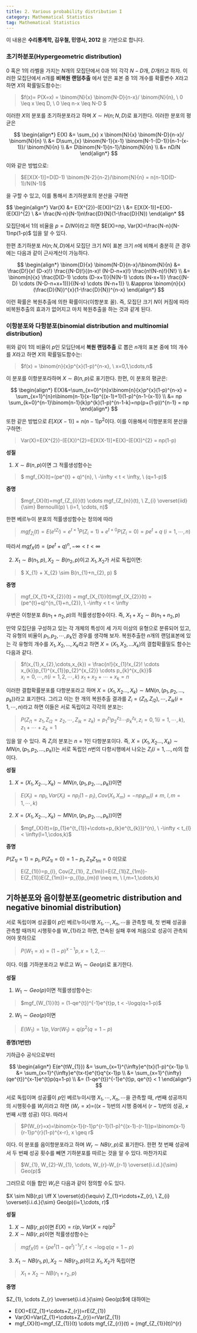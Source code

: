```yaml
---
title: 2. Various probability distribution I
category: Mathematical Statistics
tag: Mathematical Statistics
---
```


이 내용은 **수리통계학, 김우철, 민영사, 2012** 을 기반으로 합니다.

### 초기하분포(Hypergeometric distribution)

0 혹은 1의 라벨을 가지는 $N$개의 모집단에서 0과 1이 각각 $N-D$개, $D$개라고 하자. 이러한 모집단에서 $n$개를 **비복원 랜덤추출** 에서 얻은 표본 중 1의 개수를 확률변수 $X$라고 하면 $X$의 확률밀도함수는:

> $f(x)= P(X=x) = \binom{N}{x} \binom{N-D}{n-x}/ \binom{N}{n}, \ 0 \leq x \leq D, \ 0 \leq n-x \leq N-D  $

이러한 $X$의 분포를 초기하분포라고 하며 $X \sim H(n;N,D)$로 표기한다. 이러한 분포의 평균은

$$
\begin{align*}
  E(X) &= \sum_{x} x \binom{N}{x} \binom{N-D}{n-x}/ \binom{N}{n} \\
  &= D\sum_{x} \binom{N-1}{x-1} \binom{N-1-(D-1)}{n-1-(x-1)}/ \binom{N}{n} \\
  &= D\binom{N-1}{n-1}/\binom{N}{n} \\
  &= nD/N
\end{align*}
$$

이와 같은 방법으로:

> $E[X(X-1)]=D(D-1) \binom{N-2}{n-2}/\binom{N}{n} = n(n-1)D(D-1)/N(N-1)$

을 구할 수 있고, 이를 통해서 초기하분포의 분산을 구하면

$$
\begin{align*}
  Var(X) &= E(X^{2})-(E(X))^{2} \\
  &= E[X(X-1)]+E(X)-(E(X))^{2} \\
  &= \frac{N-n}{N-1}n\frac{D}{N}(1-\frac{D}{N})
\end{align*
$$

모집단에서 1의 비율을 $p=D/N$이라고 하면 $E(X)=np, Var(X)=\frac{N-n}{N-1}np(1-p)$ 임을 알 수 있다.

한편 초기하분포 $H(n;N,D)$에서 모집단 크기 $N$이 표본 크기 $n$에 비해서 충분히 큰 경우에는 다음과 같이 근사계산이 가능하다.

$$
\begin{align*}
  \binom{D}{x} \binom{N-D}{n-x}/\binom{N}{n} &= \frac{D!}{x! (D-x)!} \frac{(N-D)!}{(n-x)! (N-D-n+x)!} \frac{n!(N-n)!}{N!} \\
  &= \binom{n}{x} \frac{D(D-1) \cdots (D-x+1)}{N(N-1) \cdots (N-x+1)} \frac{(N-D) \cdots (N-D-n+x+1))}{(N-x) \cdots (N-n+1)} \\
  &\approx \binom{n}{x}(\frac{D}{N})^{x}(1-\frac{D}{N})^{n-x}
\end{align*}
$$

이런 확률은 복원추출에 의한 확률이다(이항분포 꼴). 즉, 모집단 크기 $N$이 커짐에 따라 비복원추출의 효과가 없어지고 마치 복원추출을 하는 것과 같게 된다.

### 이항분포와 다항분포(binomial distribution and multinomial distribution)

위와 같이 1의 비율이 $p$인 모딥단에서 **복원 랜덤추출** 로 뽑은 $n$개의 표본 중에 1의 개수를 $X$라고 하면 $X$의 확률밀도함수는:

> $f(x) = \binom{n}{x}p^{x}(1-p)^{n-x}, \ x=0,1,\cdots,n$

이 분포를 이항분포라하며 $X \sim B(n,p)$로 표기한다. 한편, 이 분포의 평균은:

$$
\begin{align*}
  E(X)&=\sum_{x=0}^{n}x\binom{n}{x}p^{x}(1-p)^{n-x} = \sum_{x=1}^{n}n\binom{n-1}{x-1}p^{(x-1)+1}(1-p)^{n-1-(x-1)} \\
  &= np \sum_{k=0}^{n-1}\binom{n-1}{k}p^{k}(1-p)^{n-1-k}=np(p+(1-p))^{n-1} = np
\end{align*}
$$

또한 같은 방법으로 $E[X(X-1)]=n(n-1)p^{2}$이다. 이를 이용해서 이항분포의 분산을 구하면:

> Var(X)=E(X^{2})-(E{X})^{2}=E[X(X-1)]+E(X)-(E(X))^{2} = np(1-p)

**성질**

1. $X \sim B(n,p)$이면 그 적률생성함수는

> $ mgf_{X}(t)=(pe^{t} + q)^{n}, \ -\infty < t < \infty, \ (q=1-p)$

**증명**

>$mgf_{X}(t)=mgf_{Z_{i}}(t) \cdots mgf_{Z_{n}}(t), \ Z_{i} \overset{iid}{\sim} Bernoulli(p) \ (i=1, \cdots, n)$

한편 베르누이 분포의 적률생성함수는 정의에 따라
> $mgf_{Z_{i}}(t)=E(e^{tZ_{i}})=e^{t \times 1}P(Z_{i}=1)+e^{t \times 0}P(Z_{i}=0)=pe^{t}+q \ (i=1,\cdots,n)$

따라서 $mgf_{X}(t)=(pe^t+q)^{n}, -\infty < t < \infty$

2. $X_{1} \sim B(n_{1},p), X_{2} \sim B(n_{2},p)$이고 $X_{1},X_{2}$가 서로 독립이면:

>$ X_{1} + X_{2} \sim B(n_{1}+n_{2}, p) $

**증명**

> mgf_{X_{1}+X_{2}}(t) = mgf_{X_{1}}(t)mgf_{X_{2}}(t) = (pe^{t}+q)^{n_{1}+n_{2}}, \ -\infty < t < \infty

우변은 이항분포 $B(n_{1}+n_{2}, p)$의 적률생성함수이다. 즉, $X_{1} + X_{2} \sim B(n_{1}+n_{2}, p)$

만약 모집단을 구성하고 있는 각 개체의 특성이 세 가지 이상의 유형으로 분류되어 있고, 각 유형의 비율이 $p_{1},p_{2},\cdots,p_{k}$인 경우를 생각해 보자. 복원추출한 $n$개의 랜덤표본에 있는 각 유형의 개수를 $X_{1},X_{2},...,X_{k}$라고 하면 $X=(X_{1},X_{2},...X_{k})$의 결합확률밀도 함수는 다음과 같다.

> $f(x_{1},x_{2},\cdots,x_{k}) = \frac{n!}{x_{1}!x_{2}! \cdots x_{k}}p_{1}^{x_{1}}p_{2}^{x_{2}} \cdots p_{k}^{x_{k}}$ \
$x_{i}=0, \cdots,n(i=1,2, \cdots,k) \ x_{1} + x_{2} + \cdots + x_{k} = n$

이러한 결합확률분포를 다항분포라고 하며 $X=(X_{1},X_{2}...,X_{k}) \sim MN(n, (p_{1},p_{2},...,p_{k}))$라고 표기한다. 그리고 이는 한 개의 복원추출 결과를 $Z_{i}=(Z_{i1},Z_{i2}), \cdots, Z_{ik}(i=1,\cdots,n)$라고 하면 이들은 서로 독립이고 각각의 분포는:

> $P(Z_{i1}=z_{1}, Z_{i2}=z_{2}, \cdots, Z_{ik}=z_{k})=p_{1}^{z_{1}}p_{2}^{z_{2}} \cdots p_{k}^{z_{k}}, z_{i}=0,1(i=1,\cdots,k),z_{1}+\cdots+z_{k}=1$

임을 알 수 있다. 즉 $Z_{i}$의 분포는 $n=1$인 다항분포이다. 즉, $X=(X_{1},X_{2}...,X_{k}) \sim MN(n, (p_{1},p_{2},...,p_{k}))$는 서로 독립인 $n$번의 다항시행에서 나오는 $Z_{i}(i=1,...,n)$의 합이다.

**성질**

1. $X=(X_{1},X_{2}...,X_{k}) \sim MN(n, (p_{1},p_{2},...,p_{k}))$이면
> $E(X_{l})=np_{l}, Var(X_{l})=np_{l}(1-p_{l}),Cov(X_{l}, X_{m})=-np_{l}p_{m}(l \neq m, \ l,m=1,\cdots,k)$

2. $X=(X_{1},X_{2}...,X_{k}) \sim MN(n, (p_{1},p_{2},...,p_{k}))$이면
> $mgf_{X}(t)=(p_{1}e^{t_{1}}+\cdots+p_{k}e^{t_{k}})^{n}, \ -\infty < t_{l} < \infty(l=1,\cdos,k)$

**증명**

$P(Z_{1l}=1)=p_{l}, P(Z_{1l}=0)=1-p_{l}, Z_{1l}Z_{1m}=0$ 이므로
> E(Z_{1l})=p_{l}, Cov(Z_{1l}, Z_{1m})=E(Z_{1l}Z_{1m})-E(Z_{1l})E(Z_{1m})=-p_{l}p_{m}(l \neq m, \ l,m=1,\cdots,k)

## 기하분포와 음이항분포(geometric distribution and negative binomial distribution)

서로 독립이며 성공률이 $p$인 베르누이시행 $X_{1},\cdots,X_{n},\cdots$을 관측할 때, 첫 번째 성공을 관측할 때까지 시행횟수를 W_{1}라고 하면, 연속된 실패 후에 처음으로 성공이 관측되어야 못하므로
> $P(W_{1}=x)=(1-p)^{x-1}p, x=1,2,\cdots$

이다. 이를 기하분포라고 부르고 $W_{1} \sim Geo(p)$로 표기한다.

**성질**

1. $W_{1} \sim Geo(p)$이면 적률생성함수는:
> $mgf_{W_{1}}(t) = (1-qe^{t})^{-1}e^{t}p, t < -\logq(q=1-p)$

2. $W_{1} \sim Geo(p)$이면
> $E(W_{1})=1/p, Var(W_{1})=q/p^{2}(q=1-p)$

**증명(1번만)**

기하급수 공식으로부터

$$
\begin{align*}
  E(e^{tW_{1}}) &= \sum_{x=1}^{\infty}e^{tx}(1-p)^{x-1}p \\
  &= \sum_{x=1}^{\infty}e^{tx-t}e^{t}q^{x-1}p \\
  &= \sum_{x=1}^{\infty}(qe^{t})^{x-1}e^{t}p(q=1-p) \\
  &= (1-qe^{t})^{-1}e^{t}p, qe^{t} < 1
\end{align*}
$$

서로 독립이며 성공률이 $p$인 베르누이시행 $X_{1},\cdots,X_{n},\cdots$을 관측할 때, $r$번째 성공까지의 시행횟수를 $W_{r}$이라고 하면 $(W_{r}=x)$=($(x-1)$번의 시행 중에서 $(r-1)$번의 성공, $x$번째 시행 성공) 이다. 따라서

> $P(W_{r}=x)=\binom{x-1}{r-1}p^{r-1}(1-p)^{(x-1)-(r-1)}p=\binom{x-1}{r-1}p^{r}(1-p)^{x-r}, x \geq r$

이다. 이 분포를 음이항분포라고 하며 $W_{r} \sim NB(r,p)$로 표기한다. 한편 첫 번째 성공에서 두 번째 성공 횟수를 빼면 기하분포를 따르는 것을 알 수 있다. 마찬가지로

> $W_{1}, W_{2}-W_{1}, \cdots, W_{r}-W_{r-1} \overset{i.i.d.}{\sim} Geo(p)$

그러므로 이들 합인 $W_{r}$은 다음과 같이 정의할 수도 있다.

$X \sim NB(r,p) \iff X \overset{d}{\equiv} Z_{1}+\cdots+Z_{r}, \ Z_{i} \overset{i.i.d.}{\sim} Geo(p)(i=1,\cdots, r)$

**성질**

1. $X \sim NB(r,p)$이면 $E(X)=r/p, Var(X=rq/p^{2}$
2. $X \sim NB(r,p)$이면 적률생성함수는
> $mgf_X(t)=\{pe^{t}(1-qe^{t})^{-1}\}^{r}, t < -\log q(q=1-p)$

3. $X_{1} \sim NB(r_{1}, p), X_{2} \sim NB(r_{2}, p)$이고 $X_{1}, X_{2}$가 독립이면
> $X_{1}+X_{2} \sim NB(r_{1}+r_{2}, p)$

**증명**

$Z_{1}, \cdots Z_{r} \overset{i.i.d.}{\sim} Geo(p)$에 대하여는

* E(X)=E(Z_{1}+\cdots+Z_{r})=rE(Z_{1})
* Var(X)=Var(Z_{1}+\cdots+Z_{r})=rVar(Z_{1})
* mgf_{X}(t)=mgf_{Z_{1}}(t) \cdots mgf_{Z_{r}}(t) = (mgf_{Z_{1}}(t))^{r}
